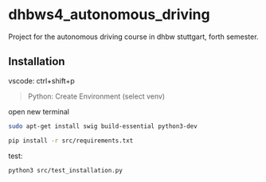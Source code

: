 # dhbws4_autonomous_driving

Project for the autonomous driving course in dhbw stuttgart, forth semester.

## Installation

vscode: ctrl+shift+p
>Python: Create Environment
(select venv)

open new terminal

``` bash
sudo apt-get install swig build-essential python3-dev

pip install -r src/requirements.txt
```

test:

``` bash
python3 src/test_installation.py
```
